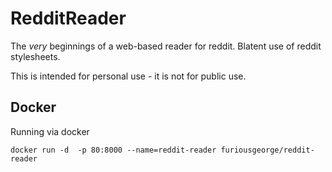 # RedditReader

The *very* beginnings of a web-based reader for reddit.  Blatent use of reddit stylesheets.


This is intended for personal use - it is not for public use.

## Docker

Running via docker
```
docker run -d  -p 80:8000 --name=reddit-reader furiousgeorge/reddit-reader
```
